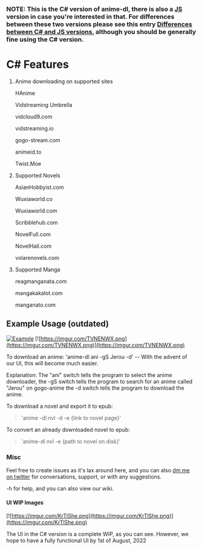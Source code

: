### NOTE: This is the C# version of anime-dl, there is also a [JS](https://github.com/vrienstudios/anime-dl/tree/JS) version in case you're interested in that. For differences between these two versions please see this entry [Differences between C# and JS versions](https://github.com/vrienstudios/anime-dl/wiki/Differences-between-C%23-and-JS-versions), although you should be generally fine using the C# version.


# C# Features

1. Anime downloading on supported sites
	
	  HAnime
	
	  Vidstreaming Umbrella
	
	  vidcloud9.com
		
	  vidstreaming.io
		
	  gogo-stream.com
		
	  animeid.to
	
	  Twist.Moe

2. Supported Novels

	AsianHobbyist.com
	
	Wuxiaworld.co
	
	Wuxiaworld.com
	
	Scribblehub.com
	
	NovelFull.com

	NovelHall.com
	
	volarenovels.com
	
3. Supported Manga
	
	reagmanganata.com
	
	mangakakalot.com
	
	manganato.com

## Example Usage (outdated)

[![Example](https://img.youtube.com/vi/YgfuUqdk1fw/0.jpg)](https://www.youtube.com/watch?v=YgfuUqdk1fw)
[![https://imgur.com/TVNENWX.png](https://imgur.com/TVNENWX.png)](https://imgur.com/TVNENWX.png)

To download an anime:
'anime-dl ani -gS Jerou -d' -- With the advent of our UI, this will become much easier.

Explanation: 
The "ani" switch tells the program to select the anime downloader, the -gS switch tells the program to search for an anime called "Jerou" on gogo-anime the -d switch tells the program to download the anime.


To download a novel and export it to epub:
>'anime -dl nvl -d -e {link to novel page}'

To convert an already downloaded novel to epub:
> 'anime-dl nvl -e {path to novel on disk}'

### Misc
Feel free to create issues as it's lax around here, and you can also [dm me on twitter](https://twitter.com/shujiandou "dm me on twitter") for conversations, support, or with any suggestions.


-h for help, and you can also view our wiki.

#### UI WIP Images
[![https://imgur.com/KrTlShe.png](https://imgur.com/KrTlShe.png)](https://imgur.com/KrTlShe.png)

The UI in the C# version is a complete WIP, as you can see. However, we hope to have a fully functional UI by 1st of August, 2022
